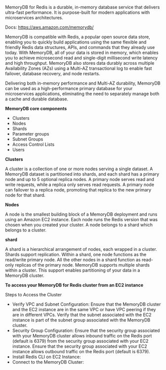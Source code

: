 MemoryDB for Redis is a durable, in-memory database service that delivers ultra-fast performance. It is purpose-built for modern applications with microservices architectures.

Docs: https://aws.amazon.com/memorydb/

MemoryDB is compatible with Redis, a popular open source data store, enabling you to quickly build applications using the same flexible and friendly Redis data structures, APIs, and commands that they already use today. With MemoryDB, all of your data is stored in memory, which enables you to achieve microsecond read and single-digit millisecond write latency and high throughput. MemoryDB also stores data durably across multiple Availability Zones (AZs) using a Multi-AZ transactional log to enable fast failover, database recovery, and node restarts.

Delivering both in-memory performance and Multi-AZ durability, MemoryDB can be used as a high-performance primary database for your microservices applications, eliminating the need to separately manage both a cache and durable database.

**MemoryDB core components**
- Clusters
- Nodes
- Shards
- Parameter groups
- Subnet Groups
- Access Control Lists
- Users

**Clusters**

A cluster is a collection of one or more nodes serving a single dataset. A MemoryDB dataset is partitioned into shards, and each shard has a primary node and up to 5 optional replica nodes. A primary node serves read and write requests, while a replica only serves read requests. A primary node can failover to a replica node, promoting that replica to the new primary node for that shard.

**Nodes**

A node is the smallest building block of a MemoryDB deployment and runs using an Amazon EC2 instance. Each node runs the Redis version that was chosen when you created your cluster. A node belongs to a shard which belongs to a cluster.

**shard**

A shard is a hierarchical arrangement of nodes, each wrapped in a cluster. Shards support replication. Within a shard, one node functions as the read/write primary node. All the other nodes in a shard function as read-only replicas of the primary node. MemoryDB supports multiple shards within a cluster. This support enables partitioning of your data in a MemoryDB cluster.

**To access your MemoryDB for Redis cluster from an EC2 instance**

Steps to Access the Cluster
- Verify VPC and Subnet Configuration: Ensure that the MemoryDB cluster and the EC2 instance are in the same VPC or have VPC peering if they are in different VPCs. Verify that the subnet associated with the EC2 instance is part of the subnet group associated with the MemoryDB cluster.
- Security Group Configuration: Ensure that the security group associated with your MemoryDB cluster allows inbound traffic on the Redis port (default is 6379) from the security group associated with your EC2 instance.
Ensure that the security group associated with your EC2 instance allows outbound traffic on the Redis port (default is 6379).
- Install Redis CLI on EC2 Instance:
- Connect to the MemoryDB Cluster:


